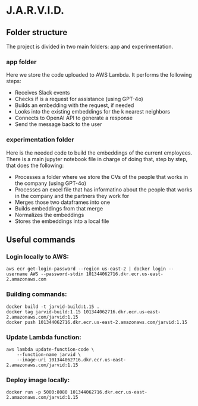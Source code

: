 
# J.A.R.V.I.D.

## Folder structure
The project is divided in two main folders: app and experimentation.

### app folder
Here we store the code uploaded to AWS Lambda. It performs the following steps:
- Receives Slack events
- Checks if is a request for assistance (using GPT-4o)
- Builds an embedding with the request, if needed
- Looks into the existing embeddings for the k nearest neighbors
- Connects to OpenAI API to generate a response
- Send the message back to the user

### experimentation folder
Here is the needed code to build the embeddings of the current employees. There is a main
jupyter notebook file in charge of doing that, step by step, that does the following:
- Processes a folder  where we store the CVs of the people that works in the company (using GPT-4o)
- Processes an excel file that has informatino about the people that works in the company and the partners they work for
- Merges those two dataframes into one
- Builds embeddings from that merge
- Normalizes the embeddings
- Stores the embeddings into a local file 

## Useful commands
### Login locally to AWS:
```
aws ecr get-login-password --region us-east-2 | docker login --username AWS --password-stdin 101344062716.dkr.ecr.us-east-2.amazonaws.com
```

### Building commands:
```
docker build -t jarvid-build:1.15 .
docker tag jarvid-build:1.15 101344062716.dkr.ecr.us-east-2.amazonaws.com/jarvid:1.15
docker push 101344062716.dkr.ecr.us-east-2.amazonaws.com/jarvid:1.15
```

### Update Lambda function:
```
aws lambda update-function-code \
    --function-name jarvid \
    --image-uri 101344062716.dkr.ecr.us-east-2.amazonaws.com/jarvid:1.15
```


### Deploy image locally:
```
docker run -p 5000:8080 101344062716.dkr.ecr.us-east-2.amazonaws.com/jarvid:1.15
